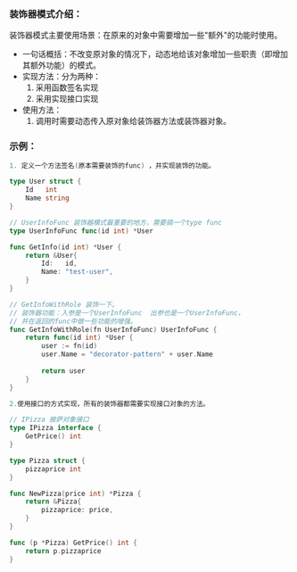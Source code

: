 ### 装饰器模式介绍：
装饰器模式主要使用场景：在原来的对象中需要增加一些"额外"的功能时使用。

- 一句话概括：不改变原对象的情况下，动态地给该对象增加一些职责（即增加其额外功能）的模式。
- 实现方法：分为两种：
    1. 采用函数签名实现
    2. 采用实现接口实现
- 使用方法：
    1. 调用时需要动态传入原对象给装饰器方法或装饰器对象。

### 示例：
```go
1. 定义一个方法签名(原本需要装饰的func) ，并实现装饰的功能。

type User struct {
    Id 	 int
    Name string
}

// UserInfoFunc 装饰器模式最重要的地方，需要搞一个type func
type UserInfoFunc func(id int) *User

func GetInfo(id int) *User {
    return &User{
        Id:   id,
        Name: "test-user",
    }
}

// GetInfoWithRole 装饰一下。
// 装饰器功能：入参是一个UserInfoFunc  出参也是一个UserInfoFunc，
// 并在返回的func中做一些功能的增强。
func GetInfoWithRole(fn UserInfoFunc) UserInfoFunc {
    return func(id int) *User {
        user := fn(id)
        user.Name = "decorator-pattern" + user.Name
    
        return user
    }
}

2.使用接口的方式实现，所有的装饰器都需要实现接口对象的方法。

// IPizza 披萨对象接口
type IPizza interface {
    GetPrice() int
}

type Pizza struct {
    pizzaprice int
}

func NewPizza(price int) *Pizza {
    return &Pizza{
        pizzaprice: price,
    }
}

func (p *Pizza) GetPrice() int {
    return p.pizzaprice
}
```
